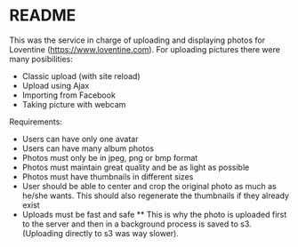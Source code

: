# README

This was the service in charge of uploading and displaying photos for Loventine (https://www.loventine.com). 
For uploading pictures there were many posibilities:
* Classic upload (with site reload)
* Upload using Ajax
* Importing from Facebook
* Taking picture with webcam

Requirements: 
* Users can have only one avatar
* Users can have many album photos
* Photos must only be in jpeg, png or bmp format
* Photos must maintain great quality and be as light as possible 
* Photos must have thumbnails in different sizes
* User should be able to center and crop the original photo as much as he/she wants. This should also regenerate the thumbnails if they already exist
* Uploads must be fast and safe
** This is why the photo is uploaded first to the server and then in a background process is saved to s3. (Uploading directly to s3 was way slower).
